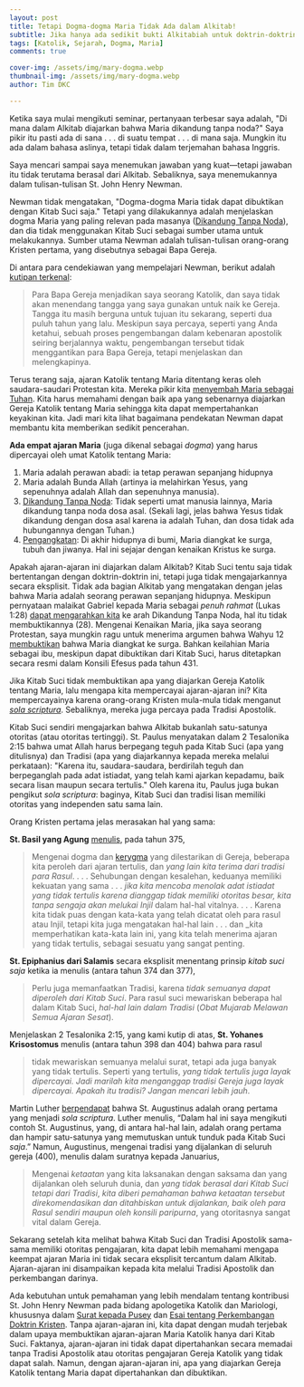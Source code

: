 ```yaml
---
layout: post
title: Tetapi Dogma-dogma Maria Tidak Ada dalam Alkitab!
subtitle: Jika hanya ada sedikit bukti Alkitabiah untuk doktrin-doktrin ini, mengapa Gereja mempromosikannya?
tags: [Katolik, Sejarah, Dogma, Maria]
comments: true

cover-img: /assets/img/mary-dogma.webp
thumbnail-img: /assets/img/mary-dogma.webp
author: Tim DKC

---
```



Ketika saya mulai mengikuti seminar, pertanyaan terbesar saya adalah, "Di mana dalam Alkitab diajarkan bahwa Maria dikandung tanpa noda?" Saya pikir itu pasti ada di sana . . . di suatu tempat . . . di mana saja. Mungkin itu ada dalam bahasa aslinya, tetapi tidak dalam terjemahan bahasa Inggris.

Saya mencari sampai saya menemukan jawaban yang kuat—tetapi jawaban itu tidak terutama berasal dari Alkitab. Sebaliknya, saya menemukannya dalam tulisan-tulisan St. John Henry Newman.

Newman tidak mengatakan, "Dogma-dogma Maria tidak dapat dibuktikan dengan Kitab Suci saja." Tetapi yang dilakukannya adalah menjelaskan dogma Maria yang paling relevan pada masanya ([Dikandung Tanpa Noda](https://www.catholic.com/magazine/online-edition/immaculate-conception-a-smart-take)), dan dia tidak menggunakan Kitab Suci sebagai sumber utama untuk melakukannya. Sumber utama Newman adalah tulisan-tulisan orang-orang Kristen pertama, yang disebutnya sebagai Bapa Gereja.

Di antara para cendekiawan yang mempelajari Newman, berikut adalah [kutipan terkenal](https://www.newmanreader.org/works/anglicans/volume2/pusey/section2.html):

> Para Bapa Gereja menjadikan saya seorang Katolik, dan saya tidak akan menendang tangga yang saya gunakan untuk naik ke Gereja. Tangga itu masih berguna untuk tujuan itu sekarang, seperti dua puluh tahun yang lalu. Meskipun saya percaya, seperti yang Anda ketahui, sebuah proses pengembangan dalam kebenaran apostolik seiring berjalannya waktu, pengembangan tersebut tidak menggantikan para Bapa Gereja, tetapi menjelaskan dan melengkapinya.

Terus terang saja, ajaran Katolik tentang Maria ditentang keras oleh saudara-saudari Protestan kita. Mereka pikir kita [menyembah Maria sebagai Tuhan](https://www.catholic.com/magazine/online-edition/statues-arent-necessarily-idols). Kita harus memahami dengan baik apa yang sebenarnya diajarkan Gereja Katolik tentang Maria sehingga kita dapat mempertahankan keyakinan kita. Jadi mari kita lihat bagaimana pendekatan Newman dapat membantu kita memberikan sedikit pencerahan.

**Ada empat ajaran Maria** (juga dikenal sebagai _dogma_) yang harus dipercayai oleh umat Katolik tentang Maria:

1. Maria adalah perawan abadi: ia tetap perawan sepanjang hidupnya
2. Maria adalah Bunda Allah (artinya ia melahirkan Yesus, yang sepenuhnya adalah Allah dan sepenuhnya manusia).
3. [Dikandung Tanpa Noda](https://www.catholic.com/magazine/online-edition/the-immaculate-conception-in-scripture): Tidak seperti umat manusia lainnya, Maria dikandung tanpa noda dosa asal. (Sekali lagi, jelas bahwa Yesus tidak dikandung dengan dosa asal karena ia adalah Tuhan, dan dosa tidak ada hubungannya dengan Tuhan.)
4. [Pengangkatan](https://www.catholic.com/audio/sp/protestants-are-wrong-about-marys-assumption-heres-why): Di akhir hidupnya di bumi, Maria diangkat ke surga, tubuh dan jiwanya. Hal ini sejajar dengan kenaikan Kristus ke surga.

Apakah ajaran-ajaran ini diajarkan dalam Alkitab? Kitab Suci tentu saja tidak bertentangan dengan doktrin-doktrin ini, tetapi juga tidak mengajarkannya secara eksplisit. Tidak ada bagian Alkitab yang mengatakan dengan jelas bahwa Maria adalah seorang perawan sepanjang hidupnya. Meskipun pernyataan malaikat Gabriel kepada Maria sebagai _penuh rahmat_ (Lukas 1:28) [dapat mengarahkan kita](https://ignatius.com/rethinking-mary-in-the-new-testament-rdmp/) ke arah Dikandung Tanpa Noda, hal itu tidak membuktikannya (28). Mengenai Kenaikan Maria, jika saya seorang Protestan, saya mungkin ragu untuk menerima argumen bahwa Wahyu 12 [membuktikan](https://www.catholic.com/magazine/online-edition/is-mary-the-woman-in-revelation-12) bahwa Maria diangkat ke surga. Bahkan keilahian Maria sebagai ibu, meskipun dapat dibuktikan dari Kitab Suci, harus ditetapkan secara resmi dalam Konsili Efesus pada tahun 431.

Jika Kitab Suci tidak membuktikan apa yang diajarkan Gereja Katolik tentang Maria, lalu mengapa kita mempercayai ajaran-ajaran ini? Kita mempercayainya karena orang-orang Kristen mula-mula tidak menganut [_sola scriptura_](https://shop.catholic.com/sola-scriptura-doesnt-work/). Sebaliknya, mereka juga percaya pada Tradisi Apostolik.

Kitab Suci sendiri mengajarkan bahwa Alkitab bukanlah satu-satunya otoritas (atau otoritas tertinggi). St. Paulus menyatakan dalam 2 Tesalonika 2:15 bahwa umat Allah harus berpegang teguh pada Kitab Suci (apa yang ditulisnya) dan Tradisi (apa yang diajarkannya kepada mereka melalui perkataan): "Karena itu, saudara-saudara, berdirilah teguh dan berpeganglah pada adat istiadat, yang telah kami ajarkan kepadamu, baik secara lisan maupun secara tertulis." Oleh karena itu, Paulus juga bukan pengikut _sola scriptura_: baginya, Kitab Suci dan tradisi lisan memiliki otoritas yang independen satu sama lain.

Orang Kristen pertama jelas merasakan hal yang sama:

**St. Basil yang Agung** [menulis](https://litpress.org/Products/1025/The-Faith-of-the-Early-Fathers-ThreeVolume-Set), pada tahun 375,

> Mengenai dogma dan [kerygma](https://www.catholic.com/magazine/print-edition/kerygma) yang dilestarikan di Gereja, beberapa kita peroleh dari ajaran tertulis, dan _yang lain kita terima dari tradisi para Rasul_. . . . Sehubungan dengan kesalehan, keduanya memiliki kekuatan yang sama . . . _jika kita mencoba menolak adat istiadat yang tidak tertulis karena dianggap tidak memiliki otoritas besar, kita tanpa sengaja akan melukai Injil_ dalam hal-hal vitalnya. . . . Karena kita tidak puas dengan kata-kata yang telah dicatat oleh para rasul atau Injil, tetapi kita juga mengatakan hal-hal lain . . . dan _kita memperhatikan kata-kata lain ini, yang kita telah menerima ajaran yang tidak tertulis, sebagai sesuatu yang sangat penting.

**St. Epiphanius dari Salamis** secara eksplisit menentang prinsip _kitab suci saja_ ketika ia menulis (antara tahun 374 dan 377),

> Perlu juga memanfaatkan Tradisi, karena _tidak semuanya dapat diperoleh dari Kitab Suci_. Para rasul suci mewariskan beberapa hal dalam Kitab Suci, _hal-hal lain dalam Tradisi_ (_Obat Mujarab Melawan Semua Ajaran Sesat_).

Menjelaskan 2 Tesalonika 2:15, yang kami kutip di atas, **St. Yohanes Krisostomus** menulis (antara tahun 398 dan 404) bahwa para rasul

> tidak mewariskan semuanya melalui surat, tetapi ada juga banyak yang tidak tertulis. Seperti yang tertulis, _yang tidak tertulis juga layak dipercayai. Jadi marilah kita menganggap tradisi Gereja juga layak dipercayai. Apakah itu tradisi? Jangan mencari lebih jauh_.

Martin Luther [berpendapat](https://www.fortresspress.com/store/product/9780800698836/Martin-Luthers-Basic-Theological-Writings) bahwa St. Augustinus adalah orang pertama yang menjadi _sola scriptura_. Luther menulis, “Dalam hal ini saya mengikuti contoh St. Augustinus, yang, di antara hal-hal lain, adalah orang pertama dan hampir satu-satunya yang memutuskan untuk tunduk pada Kitab Suci _saja_.” Namun, Augustinus, mengenai tradisi yang dijalankan di seluruh gereja (400), menulis dalam suratnya kepada Januarius,

> Mengenai _ketaatan_ yang kita laksanakan dengan saksama dan yang dijalankan oleh seluruh dunia, dan _yang tidak berasal dari Kitab Suci tetapi dari Tradisi_, _kita diberi pemahaman bahwa ketaatan tersebut direkomendasikan dan ditahbiskan untuk dijalankan, baik oleh para Rasul sendiri maupun oleh konsili paripurna_, yang otoritasnya sangat vital dalam Gereja.

Sekarang setelah kita melihat bahwa Kitab Suci dan Tradisi Apostolik sama-sama memiliki otoritas pengajaran, kita dapat lebih memahami mengapa keempat ajaran Maria ini tidak secara eksplisit tercantum dalam Alkitab. Ajaran-ajaran ini disampaikan kepada kita melalui Tradisi Apostolik dan perkembangan darinya.

Ada kebutuhan untuk pemahaman yang lebih mendalam tentang kontribusi St. John Henry Newman pada bidang apologetika Katolik dan Mariologi, khususnya dalam [Surat kepada Pusey](https://www.newmanreader.org/works/anglicans/volume2/pusey/index.html) dan [Esai tentang Perkembangan Doktrin Kristen](https://www.newmanreader.org/works/development/). Tanpa ajaran-ajaran ini, kita dapat dengan mudah terjebak dalam upaya membuktikan ajaran-ajaran Maria Katolik hanya dari Kitab Suci. Faktanya, ajaran-ajaran ini tidak dapat dipertahankan secara memadai tanpa Tradisi Apostolik atau otoritas pengajaran Gereja Katolik yang tidak dapat salah. Namun, dengan ajaran-ajaran ini, apa yang diajarkan Gereja Katolik tentang Maria dapat dipertahankan dan dibuktikan.